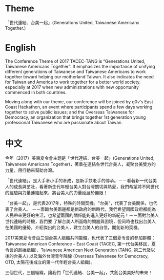 # Theme
「世代連結、台美一起」(Generations United, Taiwanese Americans Together.)

# English
The Conference Theme of 2017 TACEC-TANG is “Generations United, Taiwanese Americans Together”. It emphasizes the importance of unifying different generations of Taiwanese and Taiwanese Americans to work together toward helping our motherland Taiwan. It also indicates the need for Taiwan and America to work together for a better world society, especially at 2017 when new administrations with new opportunity commenced in both countries.

Moving along with our theme, our conference will be joined by g0v's East Coast Hackathon, an event where participants spend a few days working together to solve public issues; and the Overseas Taiwanese for Democracy, an organization that brings together 1st generation young professional Taiwanese who are passionate about Taiwan.

# 中文
今年（2017）美東夏令會主題是「世代連結、台美一起」(Generations United, Taiwanese Americans Together)，著重在連結各世代台美人，凝聚台美雙方的力量，用行動來幫助台灣。

「世代連結」，是大手牽小手的牽成，是新手扶老手的傳承。－－看著新一代台美人的成長與茁壯，看著新生代年輕台美人對台灣關切與熱愛，我們希望將不同世代的經驗與力量連結起來，將台美人的力量延展於無限！

「台美一起」，是代表2017年，特殊的時間契機。"台美"，代表了台美關係，也代表了台美人。  －－面臨台美兩邊都是新政府的新時代，我們希望兩國政府都能為人民帶來更好的生活，也希望兩國的關係能夠進入更好的新紀元！－－面對台美人世代連結的時機，我們要 了解台美人所面臨的問題與困境，但同時也找出台美人在美國的優勢，介紹傑出的台美人，建立台美人的自信，開創新的契機。 

2017美東夏令會由三個台美人組織共同籌備，也代表了三個夏令會的參加群體：Taiwanese American Conference – East Coast (TACEC, 第一代台美移民，夏令會的創始組織)、Taiwanese American Next Generation (TANG, 第二代及以後的台美人) 以及海外台灣青年陣線 (Overseas Taiwanese for Democracy, OTD, 太陽花後成立的第一代年輕台美人組織)。

三個世代，三個組織，讓我們「世代連結、台美一起」，共創台美美好的未來！
